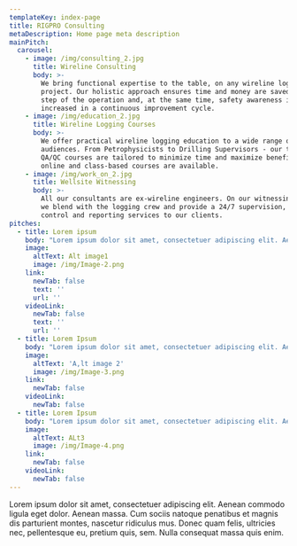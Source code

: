 ```yaml
---
templateKey: index-page
title: RIGPRO Consulting
metaDescription: Home page meta description
mainPitch:
  carousel:
    - image: /img/consulting_2.jpg
      title: Wireline Consulting
      body: >-
        We bring functional expertise to the table, on any wireline logging
        project. Our holistic approach ensures time and money are saved in each
        step of the operation and, at the same time, safety awareness is
        increased in a continuous improvement cycle.
    - image: /img/education_2.jpg
      title: Wireline Logging Courses
      body: >-
        We offer practical wireline logging education to a wide range of
        audiences. From Petrophysicists to Drilling Supervisors - our targeted
        QA/QC courses are tailored to minimize time and maximize benefit. Both
        online and class-based courses are available.
    - image: /img/work_on_2.jpg
      title: Wellsite Witnessing
      body: >-
        All our consultants are ex-wireline engineers. On our witnessing jobs,
        we blend with the logging crew and provide a 24/7 supervision, quality
        control and reporting services to our clients.
pitches:
  - title: Lorem ipsum
    body: "Lorem ipsum dolor sit amet, consectetuer adipiscing elit. Aenean commodo ligula eget dolor. Aenean massa. Cum \rsociis natoque penatibus et magnis dis parturient montes, nascetur ridiculus mus. Donec quam felis, ultricies nec, \r\npellentesque eu, pretium quis, sem. Nulla consequat massa quis enim. \r\n\r\nDonec pede justo, fringilla vel, aliquet nec, vulputate eget, arcu. In enim justo, rhoncus ut, imperdiet a, venenatis \rvitae, justo. Nullam dictum felis eu pede mollis pretium."
    image:
      altText: Alt image1
      image: /img/Image-2.png
    link:
      newTab: false
      text: ''
      url: ''
    videoLink:
      newTab: false
      text: ''
      url: ''
  - title: Lorem Ipsum
    body: "Lorem ipsum dolor sit amet, consectetuer adipiscing elit. Aenean commodo ligula eget dolor. Aenean massa. Cum \rsociis natoque penatibus et magnis dis parturient montes, nascetur ridiculus mus. Donec quam felis, ultricies nec, \r\npellentesque eu, pretium quis, sem. Nulla consequat massa quis enim. \r\n\r\nDonec pede justo, fringilla vel, aliquet nec, vulputate eget, arcu. In enim justo, rhoncus ut, imperdiet a, venenatis \rvitae, justo. Nullam dictum felis eu pede mollis pretium."
    image:
      altText: 'A,lt image 2'
      image: /img/Image-3.png
    link:
      newTab: false
    videoLink:
      newTab: false
  - title: Lorem Ipsum
    body: "Lorem ipsum dolor sit amet, consectetuer adipiscing elit. Aenean commodo ligula eget dolor. Aenean massa. Cum \rsociis natoque penatibus et magnis dis parturient montes, nascetur ridiculus mus. Donec quam felis, ultricies nec, \r\npellentesque eu, pretium quis, sem. Nulla consequat massa quis enim. \r\n\r\nDonec pede justo, fringilla vel, aliquet nec, vulputate eget, arcu. In enim justo, rhoncus ut, imperdiet a, venenatis \rvitae, justo. Nullam dictum felis eu pede mollis pretium."
    image:
      altText: ALt3
      image: /img/Image-4.png
    link:
      newTab: false
    videoLink:
      newTab: false
---
```

Lorem ipsum dolor sit amet, consectetuer adipiscing elit. Aenean commodo ligula eget dolor. Aenean massa. Cum sociis natoque penatibus et magnis dis parturient montes, nascetur ridiculus mus. Donec quam felis, ultricies nec, pellentesque eu, pretium quis, sem. Nulla consequat massa quis enim.

